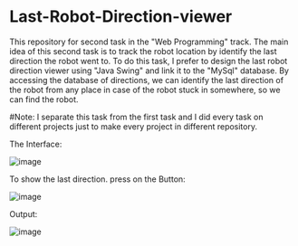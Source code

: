 # Last-Robot-Direction-viewer
This repository for second task in the "Web Programming" track. The main idea of this second task is to track the robot location by identify the last direction the robot went to. To do this task, I prefer to design the last robot direction viewer using "Java Swing" and link it to the "MySql" database. By accessing the database of directions, we can identify the last direction of the robot from any place in case of the robot stuck in somewhere, so we can find the robot.

#Note: I separate this task from the first task and I did every task on different projects just to make every project in different repository.


The Interface:

![image](https://github.com/AlbishriAbdullah/Last-Robot-Direction-viewer/assets/152159098/2a60ca86-6481-4b1c-98a9-4d817457d97d)

To show the last direction. press on the Button:

![image](https://github.com/AlbishriAbdullah/Last-Robot-Direction-viewer/assets/152159098/68c668e4-426e-497f-ae4e-5860a0a5802a)

Output:

![image](https://github.com/AlbishriAbdullah/Last-Robot-Direction-viewer/assets/152159098/9fc6ddbb-0f9b-4444-9946-44a20a68aac8)



